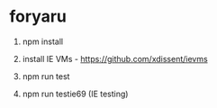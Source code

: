 # foryaru

1) npm install

2) install IE VMs - https://github.com/xdissent/ievms

3) npm run test

4) npm run testie69 (IE testing)